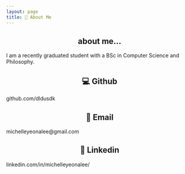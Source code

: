 ```yaml
---
layout: page
title: 👧 About Me
---
```

<h2 style="text-align: center;"> about me... </h2> 
I am a recently graduated student with a BSc in Computer Science and Philosophy.

<h2 style="text-align: center;"> 💻 Github </h2> 
github.com/dldusdk

<h2 style="text-align: center;"> 📧 Email </h2> 
michelleyeonalee@gmail.com

<h2 style="text-align: center;"> 🤝 Linkedin </h2> 
linkedin.com/in/michelleyeonalee/


